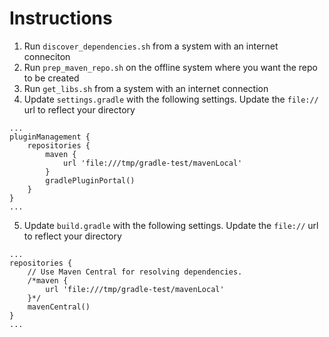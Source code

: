 # Instructions
1. Run `discover_dependencies.sh` from a system with an internet conneciton
2. Run `prep_maven_repo.sh` on the offline system where you want the repo to be created
3. Run `get_libs.sh` from a system with an internet connection
4. Update `settings.gradle` with the following settings. Update the `file://` url to reflect your directory
```
...
pluginManagement {
    repositories {
        maven {
            url 'file:///tmp/gradle-test/mavenLocal'
        }
        gradlePluginPortal()
    }
}
...
```
5. Update `build.gradle` with the following settings. Update the `file://` url to reflect your directory
```
...
repositories {
    // Use Maven Central for resolving dependencies.
    /*maven {
        url 'file:///tmp/gradle-test/mavenLocal'
    }*/
    mavenCentral()
}
...
```
